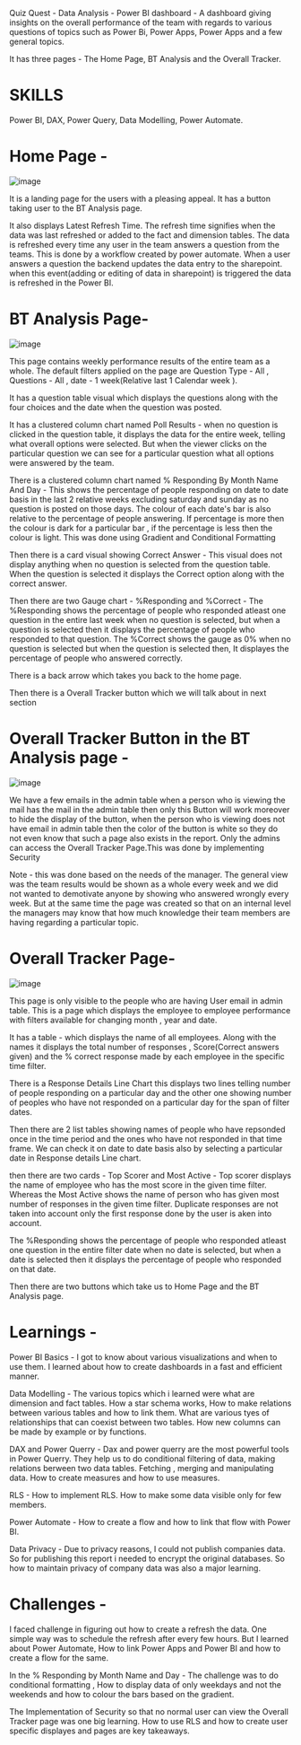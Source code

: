 Quiz Quest - Data Analysis - Power BI dashboard - A dashboard giving insights on the overall performance of the team with regards to various questions of topics such as Power Bi, Power Apps, Power Apps and a few general topics. 

It has three pages - The Home Page, BT Analysis and the Overall Tracker.

# SKILLS
Power BI, DAX, Power Query, Data Modelling, Power Automate.

# Home Page - 

![image](https://github.com/user-attachments/assets/a3604687-ddf7-4abb-ba65-0e4ac4dcf4d0)

It is a landing page for the users with a pleasing appeal. It has a button taking user to the BT Analysis page. 

It also displays Latest Refresh Time. The refresh time signifies when the data was last refreshed or added to the fact and dimension tables. The data is refreshed every time any user in the team answers a question from the teams. This is done by a workflow created by power automate. When a user answers a question the backend updates the data entry to the sharepoint. when this event(adding or editing of data in sharepoint) is triggered the data is refreshed in the Power BI.


# BT Analysis Page- 

![image](https://github.com/user-attachments/assets/2e2e4ece-cba0-439f-b549-e16a39319694)


This page contains weekly performance results of the entire team as a whole. The default filters applied on the page are Question Type - All , Questions - All , date - 1 week(Relative last 1 Calendar week ).

It has a question table visual which displays the questions along with the four choices and the date when the question was posted.

It has a clustered column chart named Poll Results - when no question is clicked in the question table, it displays the data for the entire week, telling what overall options were selected. But when the viewer clicks on the particular question we can see for a particular question what all options were answered by the team. 

There is a clustered column chart named % Responding By Month Name And Day - This shows the percentage of people responding on date to date basis in the last 2 relative weeks excluding saturday and sunday as no question is posted on those days. The colour of each date's bar is also relative to the percentage of people answering. If percentage is more then the colour is dark for a particular bar , if the percentage is less then the colour is light. This was done using Gradient and Conditional Formatting

Then there is a card visual showing Correct Answer - This visual does not display anything when no question is selected from the question table. When the question is selected it displays the Correct option along with the correct answer.

Then there are two Gauge chart -  %Responding and %Correct - 
The %Responding shows the percentage of people who responded atleast one question in the entire last week when no question is selected, but when a question is selected then it displays the percentage of people who responded to that question.
The %Correct shows the gauge as 0% when no question is selected but when the question is selected then, It displayes the percentage of people who answered correctly.

There is a back arrow which takes you back to the home page. 

Then there is a Overall Tracker button which we will talk about in next section


# Overall Tracker Button in the BT Analysis page - 

![image](https://github.com/user-attachments/assets/1355a86f-2991-4557-801e-9efbe2ec987a)

We have a few emails in the admin table when a person who is viewing the mail has the mail in the admin table then only this Button will work moreover to hide the display of the button, when the person who is viewing does not have email in admin table then the color of the button is white so they do not even know that such a page also exists in the report. Only the admins can access the Overall Tracker Page.This was done by implementing Security

Note - this was done based on the needs of the manager. The general view was the team results would be shown as a whole every week and we did not wanted to demotivate anyone by showing who answered wrongly every week. But at the same time the page was created so that on an internal level the managers may know that how much knowledge their team members are having regarding a particular topic.


# Overall Tracker Page- 

![image](https://github.com/user-attachments/assets/2e5f625d-69f4-49f1-9e94-0527ee7816e6)


This page is only visible to the people who are having User email in admin table. This is a page which displays the employee to employee performance with filters available for changing month , year and date.

It has a table - which displays the name of all employees. Along with the names it displays the total number of responses , Score(Correct answers given) and the % correct response made by each employee in the specific time filter.

There is a Response Details Line Chart this displays two lines telling number of people responding on a particular day and the other one showing number of peoples who have not responded on a particular day for the span of filter dates.

Then there are 2 list tables showing names of people who have repsonded once in the time period and the ones who have not responded in that time frame. We can check it on date to date basis also  by selecting a particular date in Response details Line chart.

then there are two cards - Top Scorer and Most Active - 
Top scorer displays the name of employee who has the most score in the given time filter. Whereas the Most Active shows the name of person who has given most number of responses in the given time filter. Duplicate responses are not taken into account only the first response done by the user is aken into account.

The %Responding shows the percentage of people who responded atleast one question in the entire filter date when no date is selected, but when a date is selected then it displays the percentage of people who responded on that date.

Then there are two buttons which take us to Home Page and the BT Analysis page.


# Learnings - 
Power BI Basics - I got to know about various visualizations and when to use them. I learned about how to create dashboards in a fast and efficient manner.

Data Modelling - The various topics which i learned were what are dimension and fact tables. How a star schema works, How to make relations between various tables and how to link them. What are various tyes of relationships that can coexist between two tables. How new columns can be made by example or by functions.

DAX and Power Querry - Dax and power querry are the most powerful tools in Power Querry. They help us to do conditional filtering of data, making relations berween two data tables. Fetching , merging and manipulating data. How to create measures and how to use measures.

RLS - How to implement RLS. How to make some data visible only for few members.

Power Automate - How to create a flow and how to link that flow with Power BI.

Data Privacy - Due to privacy reasons, I could not publish companies data. So for publishing this report i needed to encrypt the original databases. So how to maintain privacy of company data was also a major learning.

# Challenges - 
I faced challenge in figuring out how to create a refresh the data. One simple way was to schedule the refresh after every few hours. But I learned about Power Automate, How to link Power Apps and Power BI and how to create a flow for the same.

In the % Responding by Month Name and Day - The challenge was to do conditional formatting , How to display data of only weekdays and not the weekends and how to colour the bars based on the gradient.

The Implementation of Security so that no normal user can view the Overall Tracker page was one big learning. How to use RLS and how to create user specific displayes and pages are key takeaways.












